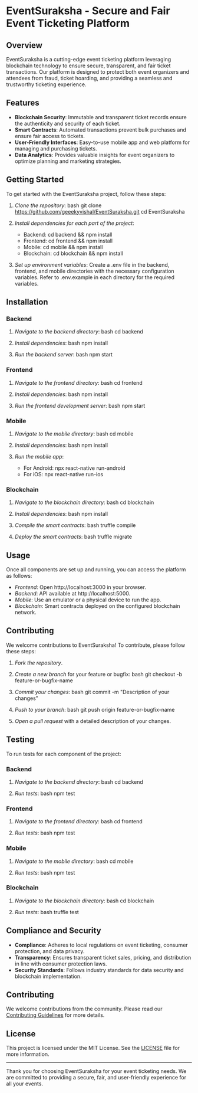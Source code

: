 
# EventSuraksha - Secure and Fair Event Ticketing Platform

## Overview
EventSuraksha is a cutting-edge event ticketing platform leveraging blockchain technology to ensure secure, transparent, and fair ticket transactions. Our platform is designed to protect both event organizers and attendees from fraud, ticket hoarding, and providing a seamless and trustworthy ticketing experience.

## Features
- **Blockchain Security**: Immutable and transparent ticket records ensure the authenticity and security of each ticket.
- **Smart Contracts**: Automated transactions prevent bulk purchases and ensure fair access to tickets.
- **User-Friendly Interfaces**: Easy-to-use mobile app and web platform for managing and purchasing tickets.
- **Data Analytics**: Provides valuable insights for event organizers to optimize planning and marketing strategies.

## Getting Started

To get started with the EventSuraksha project, follow these steps:

1. *Clone the repository*:
   bash
   git clone https://github.com/geeekyvishal/EventSuraksha.git
   cd EventSuraksha
   

2. *Install dependencies for each part of the project*:
   - Backend: cd backend && npm install
   - Frontend: cd frontend && npm install
   - Mobile: cd mobile && npm install
   - Blockchain: cd blockchain && npm install

3. *Set up environment variables*:
   Create a .env file in the backend, frontend, and mobile directories with the necessary configuration variables. Refer to .env.example in each directory for the required variables.

## Installation

### Backend

1. *Navigate to the backend directory*:
   bash
   cd backend
   

2. *Install dependencies*:
   bash
   npm install
   

3. *Run the backend server*:
   bash
   npm start
   

### Frontend

1. *Navigate to the frontend directory*:
   bash
   cd frontend
   

2. *Install dependencies*:
   bash
   npm install
   

3. *Run the frontend development server*:
   bash
   npm start
   

### Mobile

1. *Navigate to the mobile directory*:
   bash
   cd mobile
   

2. *Install dependencies*:
   bash
   npm install
   

3. *Run the mobile app*:
   - For Android: npx react-native run-android
   - For iOS: npx react-native run-ios

### Blockchain

1. *Navigate to the blockchain directory*:
   bash
   cd blockchain
   

2. *Install dependencies*:
   bash
   npm install
   

3. *Compile the smart contracts*:
   bash
   truffle compile
   

4. *Deploy the smart contracts*:
   bash
   truffle migrate
   

## Usage

Once all components are set up and running, you can access the platform as follows:

- *Frontend*: Open http://localhost:3000 in your browser.
- *Backend*: API available at http://localhost:5000.
- *Mobile*: Use an emulator or a physical device to run the app.
- *Blockchain*: Smart contracts deployed on the configured blockchain network.

## Contributing

We welcome contributions to EventSuraksha! To contribute, please follow these steps:

1. *Fork the repository*.
2. *Create a new branch* for your feature or bugfix:
   bash
   git checkout -b feature-or-bugfix-name
   
3. *Commit your changes*:
   bash
   git commit -m "Description of your changes"
   
4. *Push to your branch*:
   bash
   git push origin feature-or-bugfix-name
   
5. *Open a pull request* with a detailed description of your changes.

## Testing

To run tests for each component of the project:

### Backend

1. *Navigate to the backend directory*:
   bash
   cd backend
   

2. *Run tests*:
   bash
   npm test
   

### Frontend

1. *Navigate to the frontend directory*:
   bash
   cd frontend
   

2. *Run tests*:
   bash
   npm test
   

### Mobile

1. *Navigate to the mobile directory*:
   bash
   cd mobile
   

2. *Run tests*:
   bash
   npm test
   

### Blockchain

1. *Navigate to the blockchain directory*:
   bash
   cd blockchain
   

2. *Run tests*:
   bash
   truffle test


## Compliance and Security
- **Compliance**: Adheres to local regulations on event ticketing, consumer protection, and data privacy.
- **Transparency**: Ensures transparent ticket sales, pricing, and distribution in line with consumer protection laws.
- **Security Standards**: Follows industry standards for data security and blockchain implementation.


## Contributing
We welcome contributions from the community. Please read our [Contributing Guidelines](CONTRIBUTING.md) for more details.

## License
This project is licensed under the MIT License. See the [LICENSE](LICENSE) file for more information.

---

Thank you for choosing EventSuraksha for your event ticketing needs. We are committed to providing a secure, fair, and user-friendly experience for all your events.

